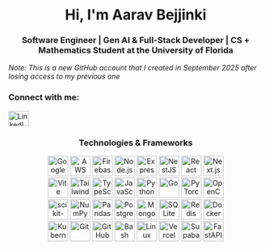 <h1 align="center">Hi, I'm Aarav Bejjinki</h1>
<h3 align="center">Software Engineer | Gen AI & Full-Stack Developer | CS + Mathematics Student at the University of Florida</h3>
<p align="left"><em>Note: This is a new GitHub account that I created in September 2025 after losing access to my previous one</em></p>

<h3 align="left">Connect with me:</h3>
<p>
  <a href="https://www.linkedin.com/in/aaravbejjinki/" target="_blank">
    <img align="center" src="https://raw.githubusercontent.com/rahuldkjain/github-profile-readme-generator/master/src/images/icons/Social/linked-in-alt.svg" alt="LinkedIn" height="30" width="40" />
  </a>
</p>

<h3 align="center">Technologies & Frameworks</h3>
<p align="center">
  <a href="https://cloud.google.com/" target="_blank"><img src="https://cdn.jsdelivr.net/gh/devicons/devicon@latest/icons/googlecloud/googlecloud-original.svg" alt="Google Cloud" height="40" width="40" /></a>
  <a href="https://aws.amazon.com/" target="_blank"><img src="https://cdn.simpleicons.org/amazonwebservices/FF9900" alt="AWS" height="40" width="40" /></a>
  <a href="https://firebase.google.com/" target="_blank"><img src="https://cdn.jsdelivr.net/gh/devicons/devicon@latest/icons/firebase/firebase-plain.svg" alt="Firebase" height="40" width="40" /></a>
  <a href="https://nodejs.org/" target="_blank"><img src="https://cdn.jsdelivr.net/gh/devicons/devicon@latest/icons/nodejs/nodejs-original.svg" alt="Node.js" height="40" width="40" /></a>
  <a href="https://expressjs.com/" target="_blank"><img src="https://cdn.simpleicons.org/express/ffffff" alt="Express" height="40" width="40" /></a>
  <a href="https://nestjs.com/" target="_blank"><img src="https://cdn.simpleicons.org/nestjs/E0234E" alt="NestJS" height="40" width="40" /></a>
  <a href="https://react.dev/" target="_blank"><img src="https://cdn.jsdelivr.net/gh/devicons/devicon@latest/icons/react/react-original.svg" alt="React" height="40" width="40" /></a>
  <a href="https://nextjs.org/" target="_blank"><img src="https://cdn.jsdelivr.net/gh/devicons/devicon@latest/icons/nextjs/nextjs-original.svg" alt="Next.js" height="40" width="40" /></a>
  <br/>
  <a href="https://vitejs.dev/" target="_blank"><img src="https://cdn.jsdelivr.net/gh/devicons/devicon@latest/icons/vite/vite-original.svg" alt="Vite" height="40" width="40" /></a>
  <a href="https://tailwindcss.com/" target="_blank"><img src="https://cdn.jsdelivr.net/gh/devicons/devicon@latest/icons/tailwindcss/tailwindcss-original.svg" alt="Tailwind CSS" height="40" width="40" /></a>
  <a href="https://www.typescriptlang.org/" target="_blank"><img src="https://cdn.jsdelivr.net/gh/devicons/devicon@latest/icons/typescript/typescript-original.svg" alt="TypeScript" height="40" width="40" /></a>
  <a href="https://developer.mozilla.org/docs/Web/JavaScript" target="_blank"><img src="https://cdn.jsdelivr.net/gh/devicons/devicon@latest/icons/javascript/javascript-original.svg" alt="JavaScript" height="40" width="40" /></a>
  <a href="https://www.python.org/" target="_blank"><img src="https://cdn.jsdelivr.net/gh/devicons/devicon@latest/icons/python/python-original.svg" alt="Python" height="40" width="40" /></a>
  <a href="https://go.dev/" target="_blank"><img src="https://cdn.jsdelivr.net/gh/devicons/devicon@latest/icons/go/go-original.svg" alt="Go" height="40" width="40" /></a>
  <a href="https://pytorch.org/" target="_blank"><img src="https://cdn.jsdelivr.net/gh/devicons/devicon@latest/icons/pytorch/pytorch-original.svg" alt="PyTorch" height="40" width="40" /></a>
  <a href="https://opencv.org/" target="_blank"><img src="https://cdn.jsdelivr.net/gh/devicons/devicon@latest/icons/opencv/opencv-original.svg" alt="OpenCV" height="40" width="40" /></a>
  <br/>
  <a href="https://scikit-learn.org/" target="_blank"><img src="https://cdn.jsdelivr.net/gh/devicons/devicon@latest/icons/scikitlearn/scikitlearn-original.svg" alt="scikit-learn" height="40" width="40" /></a>
  <a href="https://numpy.org/" target="_blank"><img src="https://cdn.jsdelivr.net/gh/devicons/devicon@latest/icons/numpy/numpy-original.svg" alt="NumPy" height="40" width="40" /></a>
  <a href="https://pandas.pydata.org/" target="_blank"><img src="https://cdn.jsdelivr.net/gh/devicons/devicon@latest/icons/pandas/pandas-original.svg" alt="Pandas" height="40" width="40" /></a>
  <a href="https://www.postgresql.org/" target="_blank"><img src="https://cdn.jsdelivr.net/gh/devicons/devicon@latest/icons/postgresql/postgresql-original.svg" alt="PostgreSQL" height="40" width="40" /></a>
  <a href="https://www.mongodb.com/" target="_blank"><img src="https://cdn.jsdelivr.net/gh/devicons/devicon@latest/icons/mongodb/mongodb-original.svg" alt="MongoDB" height="40" width="40" /></a>
  <a href="https://www.sqlite.org/" target="_blank"><img src="https://cdn.jsdelivr.net/gh/devicons/devicon@latest/icons/sqlite/sqlite-original.svg" alt="SQLite" height="40" width="40" /></a>
  <a href="https://redis.io/" target="_blank"><img src="https://cdn.jsdelivr.net/gh/devicons/devicon@latest/icons/redis/redis-original.svg" alt="Redis" height="40" width="40" /></a>
  <a href="https://www.docker.com/" target="_blank"><img src="https://cdn.jsdelivr.net/gh/devicons/devicon@latest/icons/docker/docker-original.svg" alt="Docker" height="40" width="40" /></a>
  <br/>
  <a href="https://kubernetes.io/" target="_blank"><img src="https://cdn.jsdelivr.net/gh/devicons/devicon@latest/icons/kubernetes/kubernetes-plain.svg" alt="Kubernetes" height="40" width="40" /></a>
  <a href="https://git-scm.com/" target="_blank"><img src="https://cdn.jsdelivr.net/gh/devicons/devicon@latest/icons/git/git-original.svg" alt="Git" height="40" width="40" /></a>
  <a href="https://github.com/features/actions" target="_blank"><img src="https://cdn.jsdelivr.net/gh/devicons/devicon@latest/icons/githubactions/githubactions-original.svg" alt="GitHub Actions" height="40" width="40" /></a>
  <a href="https://www.gnu.org/software/bash/" target="_blank"><img src="https://cdn.jsdelivr.net/gh/devicons/devicon@latest/icons/bash/bash-original.svg" alt="Bash" height="40" width="40" /></a>
  <a href="https://www.linux.org/" target="_blank"><img src="https://cdn.jsdelivr.net/gh/devicons/devicon@latest/icons/linux/linux-original.svg" alt="Linux" height="40" width="40" /></a>
  <a href="https://vercel.com/" target="_blank"><img src="https://cdn.jsdelivr.net/gh/devicons/devicon@latest/icons/vercel/vercel-original.svg" alt="Vercel" height="40" width="40" /></a>
  <a href="https://supabase.com/" target="_blank"><img src="https://cdn.jsdelivr.net/gh/devicons/devicon@latest/icons/supabase/supabase-original.svg" alt="Supabase" height="40" width="40" /></a>
  <a href="https://fastapi.tiangolo.com/" target="_blank"><img src="https://cdn.jsdelivr.net/gh/devicons/devicon@latest/icons/fastapi/fastapi-original.svg" alt="FastAPI" height="40" width="40" /></a>
</p>

